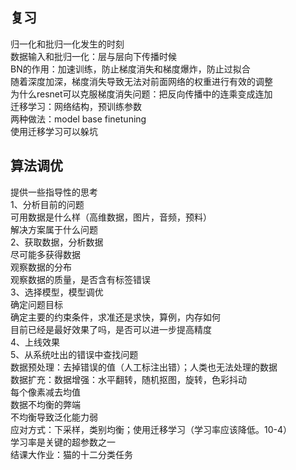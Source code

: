 ## 复习  
归一化和批归一化发生的时刻  
数据输入和批归一化：层与层向下传播时候  
BN的作用：加速训练，防止梯度消失和梯度爆炸，防止过拟合  
随着深度加深，梯度消失导致无法对前面网络的权重进行有效的调整  
为什么resnet可以克服梯度消失问题：把反向传播中的连乘变成连加  
迁移学习：网络结构，预训练参数   
两种做法：model base   finetuning   
使用迁移学习可以躲坑  
## 算法调优    
提供一些指导性的思考  
1、分析目前的问题  
可用数据是什么样（高维数据，图片，音频，预料）  
解决方案属于什么问题  
2、获取数据，分析数据  
尽可能多获得数据   
观察数据的分布  
观察数据的质量，是否含有标签错误   
3、选择模型，模型调优  
确定问题目标   
确定主要的约束条件，求准还是求快，算例，内存如何   
目前已经是最好效果了吗，是否可以进一步提高精度   
4、上线效果   
5、从系统吐出的错误中查找问题  
数据预处理：去掉错误的值（人工标注出错）；人类也无法处理的数据  
数据扩充：数据增强：水平翻转，随机抠图，旋转，色彩抖动    
每个像素减去均值  
数据不均衡的弊端  
不均衡导致泛化能力弱  
应对方式：下采样，类别均衡；使用迁移学习（学习率应该降低。10-4）  
学习率是关键的超参数之一   
结课大作业：猫的十二分类任务  